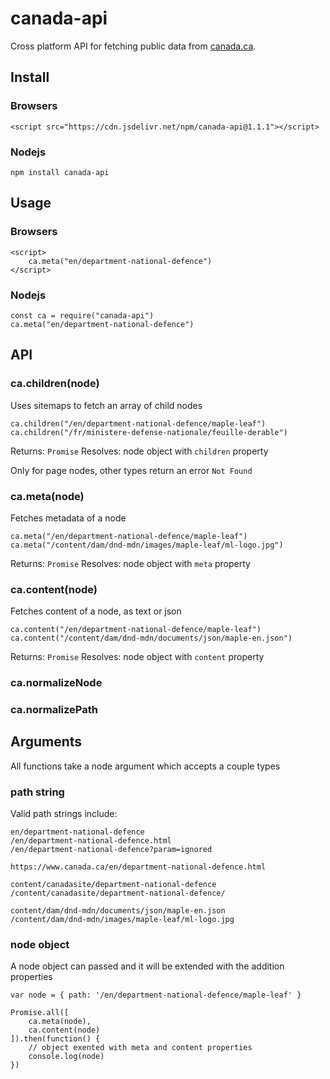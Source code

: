 # canada-api

Cross platform API for fetching public data from [canada.ca](https://www.canada.ca).

## Install
### Browsers

    <script src="https://cdn.jsdelivr.net/npm/canada-api@1.1.1"></script>

### Nodejs

    npm install canada-api

## Usage
### Browsers

    <script>
        ca.meta("en/department-national-defence")
    </script>

### Nodejs

    const ca = require("canada-api")
    ca.meta("en/department-national-defence")

## API
### ca.children(node)

Uses sitemaps to fetch an array of child nodes

    ca.children("/en/department-national-defence/maple-leaf")
    ca.children("/fr/ministere-defense-nationale/feuille-derable")

Returns: `Promise` Resolves: node object with `children` property

Only for page nodes, other types return an error `Not Found`

### ca.meta(node)

Fetches metadata of a node

    ca.meta("/en/department-national-defence/maple-leaf")
    ca.meta("/content/dam/dnd-mdn/images/maple-leaf/ml-logo.jpg")

Returns: `Promise` Resolves: node object with `meta` property

### ca.content(node)

Fetches content of a node, as text or json

    ca.content("/en/department-national-defence/maple-leaf")
    ca.content("/content/dam/dnd-mdn/documents/json/maple-en.json")

Returns: `Promise` Resolves: node object with `content` property

### ca.normalizeNode
### ca.normalizePath


## Arguments

All functions take a node argument which accepts a couple types

### path string

Valid path strings include:

    en/department-national-defence
    /en/department-national-defence.html
    /en/department-national-defence?param=ignored
    
    https://www.canada.ca/en/department-national-defence.html

    content/canadasite/department-national-defence
    /content/canadasite/department-national-defence/

    content/dam/dnd-mdn/documents/json/maple-en.json
    /content/dam/dnd-mdn/images/maple-leaf/ml-logo.jpg

### node object

A node object can passed and it will be extended with the addition properties

    var node = { path: '/en/department-national-defence/maple-leaf' }

    Promise.all([
        ca.meta(node),
        ca.content(node)
    ]).then(function() {
        // object exented with meta and content properties
        console.log(node)
    })
